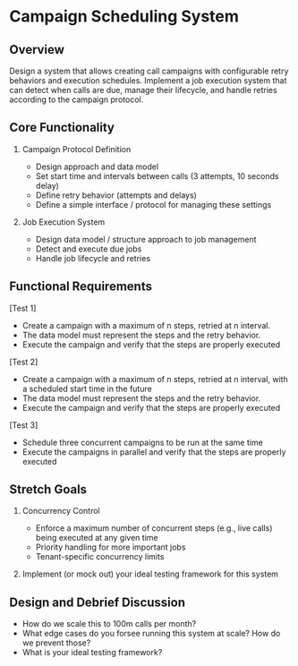 # Campaign Scheduling System

## Overview

Design a system that allows creating call campaigns with configurable retry behaviors and execution schedules. Implement a job execution system that can detect when calls are due, manage their lifecycle, and handle retries according to the campaign protocol.

## Core Functionality

1. Campaign Protocol Definition

   - Design approach and data model
   - Set start time and intervals between calls (3 attempts, 10 seconds delay)
   - Define retry behavior (attempts and delays)
   - Define a simple interface / protocol for managing these settings

2. Job Execution System
   - Design data model / structure approach to job management
   - Detect and execute due jobs
   - Handle job lifecycle and retries

## Functional Requirements

[Test 1]

- Create a campaign with a maximum of n steps, retried at n interval.
- The data model must represent the steps and the retry behavior.
- Execute the campaign and verify that the steps are properly executed

[Test 2]

- Create a campaign with a maximum of n steps, retried at n interval, with a scheduled start time in the future
- The data model must represent the steps and the retry behavior.
- Execute the campaign and verify that the steps are properly executed

[Test 3]

- Schedule three concurrent campaigns to be run at the same time
- Execute the campaigns in parallel and verify that the steps are properly executed

## Stretch Goals

1. Concurrency Control

   - Enforce a maximum number of concurrent steps (e.g., live calls) being executed at any given time
   - Priority handling for more important jobs
   - Tenant-specific concurrency limits

2. Implement (or mock out) your ideal testing framework for this system

## Design and Debrief Discussion

- How do we scale this to 100m calls per month?
- What edge cases do you forsee running this system at scale? How do we prevent those?
- What is your ideal testing framework?
